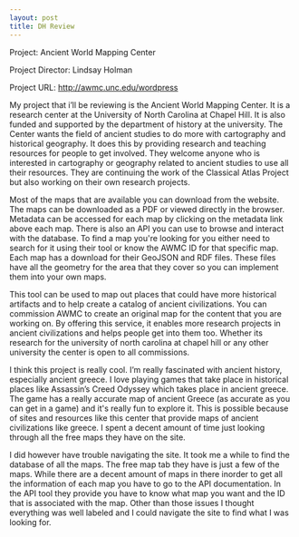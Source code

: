 ```yaml
---
layout: post
title: DH Review
---
```


Project: Ancient World Mapping Center

Project Director: Lindsay Holman

Project URL: http://awmc.unc.edu/wordpress

My project that i’ll be reviewing is the Ancient World Mapping Center.  It is a research center at the University of North Carolina at Chapel Hill.  It is also funded and supported by the department of history at the university.   The Center wants the field of ancient studies to do more with cartography and historical geography.  It does this by providing research and teaching resources for people to get involved.  They welcome anyone who is interested in cartography or geography related to ancient studies to use all their resources.  They are continuing the work of the Classical Atlas Project but also working on their own research projects. 

 Most of the maps that are available you can download from the website.  The maps can be downloaded as a PDF or viewed directly in the browser.  Metadata can be accessed for each map by clicking on the metadata link above each map.  There is also an API you can use to browse and interact with the database.  To find a map you're looking for you either need to search for it using their tool or know the AWMC ID for that specific map.  Each map has a download for their GeoJSON and RDF files.  These files have all the geometry for the area that they cover so you can implement them into your own maps.  
 
 This tool can be used to map out places that could have more historical artifacts and to help create a catalog of ancient civilizations. You can commission AWMC to create an original map for the content that you are working on.  By offering this service, it enables more research projects in ancient civilizations and helps people get into them too.  Whether its research for the university of north carolina at chapel hill or any other university the center is open to all commissions.  
 
 I think this project is really cool.  I’m really fascinated with ancient history, especially ancient greece.  I love playing games that take place in historical places like Assassin’s Creed Odyssey which takes place in ancient greece.  The game has a really accurate map of ancient Greece (as accurate as you can get in a game) and it's really fun to explore it.  This is possible because of sites and resources like this center that provide maps of ancient civilizations like greece.  I spent a decent amount of time just looking through all the free maps they have on the site.
 
 I did however have trouble navigating the site.  It took me a while to find the database of all the maps.  The free map tab they have is just a few of the maps. While there are a decent amount of maps in there inorder to get all the information of each map you have to go to the API documentation.  In the API tool they provide you have to know what map you want and the ID that is associated with the map.  Other than those issues I thought everything was well labeled and I could navigate the site to find what I was looking for.  
 
 
